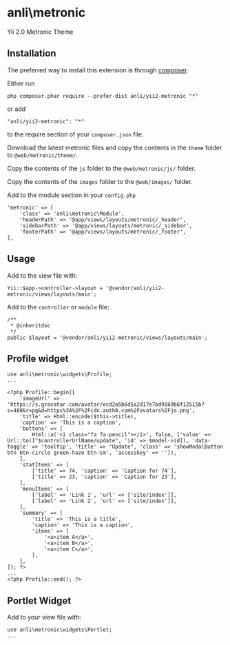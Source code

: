 anli\metronic
=============
Yii 2.0 Metronic Theme

Installation
------------

The preferred way to install this extension is through [composer](http://getcomposer.org/download/).

Either run

```
php composer.phar require --prefer-dist anli/yii2-metronic "*"
```

or add

```
"anli/yii2-metronic": "*"
```

to the require section of your `composer.json` file.

Download the latest metronic files and copy the contents in the `theme` folder to `@web/metronic/theme/`.

Copy the contents of the `js` folder to the `@web/metronic/js/` folder.

Copy the contents of the `images` folder to the `@web/images/` folder.

Add to the module section in your `config.php`

```
'metronic' => [
    'class' => 'anli\metronic\Module',
    'headerPath' => '@app/views/layouts/metronic/_header',
    'sidebarPath' => '@app/views/layouts/metronic/_sidebar',
    'footerPath' => '@app/views/layouts/metronic/_footer',
],
```

Usage
-----

Add to the view file with:

    Yii::$app->controller->layout = '@vendor/anli/yii2-metronic/views/layouts/main';


Add to the `controller` or `module` file:

```
/**
 * @inheritdoc
 */
public $layout = '@vendor/anli/yii2-metronic/views/layouts/main';
```


Profile widget
-----

    use anli\metronic\widgets\Profile;
    ...

    <?php Profile::begin([
        'imageUrl' => 'https://s.gravatar.com/avatar/ecd2a5b6d5a2d17e7bd9169b6f12515b?s=480&r=pg&d=https%3A%2F%2Fcdn.auth0.com%2Favatars%2Fjo.png',
        'title' => Html::encode($this->title),
        'caption' => 'This is a caption',
        'buttons' => [
            Html::a('<i class="fa fa-pencil"></i>', false, ['value' => Url::to(["$controllerUrlName/update", 'id' => $model->id]), 'data-toggle' => 'tooltip', 'title' => "Update", 'class' => 'showModalButton btn btn-circle green-haze btn-sm', 'accesskey' => '']),
        ],
        'statItems' => [
            ['title' => 74, 'caption' => 'Caption for 74'],
            ['title' => 23, 'caption' => 'Caption for 23'],
        ],
        'menuItems' => [
            ['label' => 'Link 1', 'url' => ['site/index']],
            ['label' => 'Link 2', 'url' => ['site/index']],
        ],
        'summary' => [
            'title' => 'This is a title',
            'caption' => 'This is a caption',
            'items' => [
                '<a>item A</a>',
                '<a>item B</a>',
                '<a>item C</a>',
            ],
        ],
    ]); ?>
    ...
    <?php Profile::end(); ?>

Portlet Widget
-----

Add to your view file with:

```
use anli\metronic\widgets\Portlet;
...

```
